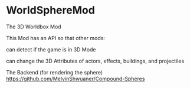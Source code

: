 # WorldSphereMod
The 3D Worldbox Mod

This Mod has an API so that other mods:

can detect if the game is in 3D Mode

can change the 3D Attributes of actors, effects, buildings, and projectiles

The Backend (for rendering the sphere) https://github.com/MelvinShwuaner/Compound-Spheres
